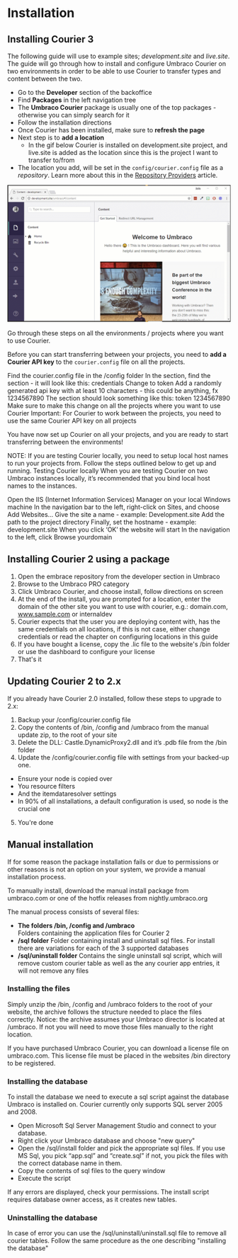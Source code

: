# Installation

## Installing Courier 3

The following guide will use to example sites; *development.site* and *live.site*. The guide will go through how to install and configure Umbraco Courier on two environments in order to be able to use Courier to transfer types and content between the two.

* Go to the **Developer** section of the backoffice
* Find **Packages** in the left navigation tree
* The **Umbraco Courier** package is usually one of the top packages - otherwise you can simply search for it
* Follow the installation directions
* Once Courier has been installed, make sure to **refresh the page**
* Next step is to **add a location** 
    * In the gif below Courier is installed on development.site project, and live.site is added as the location since this is the project I want to transfer to/from
* The location you add, will be set in the `config/courier.config` file as a *repository*. Learn more about this in the [Repository Providers](RepositoryProviders.md) article.

![InstallingCourier](images/InstallCourier.gif)

Go through these steps on all the environments / projects where you want to use Courier.

Before you can start transferring between your projects, you need to **add a Courier API key** to the `courier.config` file on all the projects.

Find the courier.config file in the /config folder
In the <security> section, find the <auth> section - it will look like this:
<auth>
     <method>credentials</method>
     <apikey></apikey>
   </auth>
Change <method> to token
Add a randomly generated api key with at least 10 characters - this could be anything, fx 1234567890
The <auth> section should look something like this:
<auth>
     <method>token</method>
     <apikey>1234567890</apikey>
   </auth>
Make sure to make this change on all the projects where you want to use Courier
Important: For Courier to work between the projects, you need to use the same Courier API key on all projects

You have now set up Courier on all your projects, and you are ready to start transferring between the environments!

NOTE: If you are testing Courier locally, you need to setup local host names to run your projects from. Follow the steps outlined below to get up and running.
Testing Courier locally
When you are testing Courier on two Umbraco instances locally, it’s recommended that you bind local host names to the instances.

Open the IIS (Internet Information Services) Manager on your local Windows machine
In the navigation bar to the left, right-click on Sites, and choose Add Websites…
Give the site a name - example: Development.site
Add the path to the project directory
Finally, set the hostname - example: development.site
When you click ‘OK’ the website will start
In the navigation to the left, click Browse yourdomain 


## Installing Courier 2 using a package

1. Open the embrace repository from the developer section in Umbraco
2. Browse to the Umbraco PRO category
3. Click Umbraco Courier, and choose install, follow directions on screen
4. At the end of the install, you are prompted for a location, enter the domain of the other site you want to use with courier, e.g.: domain.com, www.sample.com or internaldev
5. Courier expects that the user you are deploying content with, has the same credentials on all locations, if this is not case, either change credentials or read the chapter on configuring locations in this guide
6. If you have bought a license, copy the .lic file to the website's /bin folder or use the dashboard to configure your license
7. That's it

## Updating Courier 2 to 2.x
If you already have Courier 2.0 installed, follow these steps to upgrade to 2.x:

1. Backup your /config/courier.config file
2. Copy the contents of /bin, /config and /umbraco from the manual update zip, to the root of your site
3. Delete the DLL: Castle.DynamicProxy2.dll and it’s .pdb file from the /bin folder
4. Update the /config/courier.config file with settings from your backed-up one. 

 * Ensure your <repositories> node is copied over
 * You resource filters
 * And the itemdataresolver settings
 *  In 90% of all installations, a default configuration is used, so <repositories> node is the crucial one

5. You're done


## Manual installation
If for some reason the package installation fails or due to permissions or other reasons is not an option on your system, we provide a manual installation process.

To manually install, download the manual install package from umbraco.com or one of the hotfix releases from nightly.umbraco.org

The manual process consists of several files:

 * **The folders /bin,  /config and /umbraco**  
Folders containing the application files for Courier 2
 * **/sql folder**
 Folder containing install and uninstall sql files. For install there are variations for each of the 3 supported databases
 * **/sql/uninstall folder**
Contains the single uninstall sql script, which will remove custom courier table as well as the any courier app entries, it will not remove any files

### Installing the files
Simply unzip the /bin, /config and /umbraco folders to the root of your website, the archive follows the structure needed to place the files correctly. Notice: the archive assumes your Umbraco director is located at /umbraco. If not you will need to move those files manually to the right location.

If you have purchased Umbraco Courier, you can download a license file on umbraco.com. This license file must be placed in the websites /bin directory to be registered.

### Installing the database
To install the database we need to execute a sql script against the database Umbraco is installed on. Courier  currently only supports SQL server 2005 and 2008.

* Open Microsoft Sql Server Management Studio and connect to your database. 
* Right click your Umbraco database and choose "new query" 
* Open the /sql/install folder and pick the appropriate sql files. If you use MS Sql, you pick “app.sql” and “create.sql” if not, you pick the files with the correct database name in them.
* Copy the contents of sql files to the query window
* Execute the script

If any errors are displayed, check your permissions. The install script requires database owner access, as it creates new tables. 

### Uninstalling the database
In case of error you can use the /sql/uninstall/uninstall.sql file to remove all courier tables. Follow the same procedure as the one describing "installing the database"